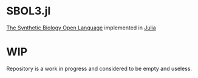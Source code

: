 # SBOL3.jl 

[The Synthetic Biology Open Language](https://sbolstandard.org/) implemented in [Julia](https://julialang.org)

# WIP

Repository is a work in progress and considered to be empty and useless.



